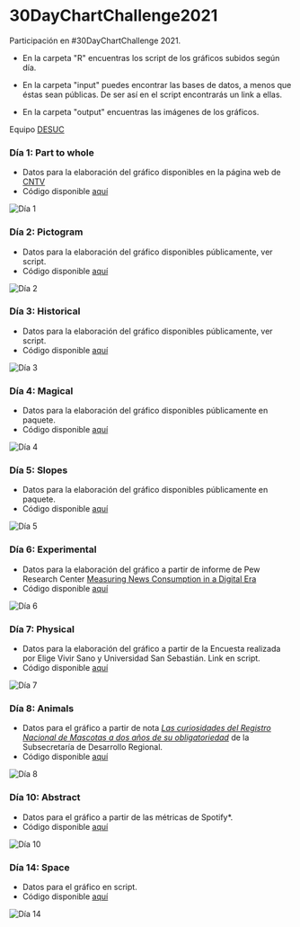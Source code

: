 # 30DayChartChallenge2021
Participación en #30DayChartChallenge 2021.

- En la carpeta "R" encuentras los script de los gráficos subidos según día.

- En la carpeta "input" puedes encontrar las bases de datos, a menos que éstas sean públicas. De ser así en el script encontrarás un link a ellas.

- En la carpeta "output" encuentras las imágenes de los gráficos.

Equipo [DESUC](http://sociologia.uc.cl/desuc/quienes-somos-desuc/)

### Día 1: Part to whole 

- Datos para la elaboración del gráfico disponibles en la página web de [CNTV](https://www.cntv.cl/estudios-y-estadisticas/encuesta-nacional-de-television/)
- Código disponible [aquí](/R/01-part_to_whole.R)

![Día 1](output/01-part-to-whole.png)

### Día 2: Pictogram

- Datos para la elaboración del gráfico disponibles públicamente, ver script.
- Código disponible [aquí](/R/02-pictogram.R)

![Día 2](output/02-pictogram.png)

### Día 3: Historical

- Datos para la elaboración del gráfico disponibles públicamente, ver script.
- Código disponible [aquí](/R/03-historical.R)

![Día 3](output/03-historical.png)

### Día 4: Magical

- Datos para la elaboración del gráfico disponibles públicamente en paquete.
- Código disponible [aquí](/R/04-magical.R)

![Día 4](output/04-magical.png)

### Día 5: Slopes

- Datos para la elaboración del gráfico disponibles públicamente en paquete.
- Código disponible [aquí](/R/05-slopes.R)

![Día 5](output/05-slopes.png)

### Día 6: Experimental

- Datos para la elaboración del gráfico a partir de informe de Pew Research Center 
[Measuring News Consumption in a Digital Era][06-pew]
- Código disponible [aquí](/R/06-experimental.R)

[06-pew]: https://www.journalism.org/2020/12/08/measuring-news-consumption-in-a-digital-era/

![Día 6](output/06-experimental.png)


### Día 7: Physical

- Datos para la elaboración del gráfico a partir de la Encuesta realizada por Elige Vivir Sano y Universidad San Sebastián. Link en script.
- Código disponible [aquí](/R/07-physical.R)

![Día 7](output/07-physical.png)

### Día 8: Animals

- Datos para el gráfico a partir de nota [*Las curiosidades del Registro Nacional de Mascotas a dos años de su obligatoriedad*][08-subdere] de la Subsecretaría de Desarrollo Regional.
- Código disponible [aquí](/R/08-lollipop.R)

[08-subdere]: http://www.subdere.gov.cl/sala-de-prensa/las-curiosidades-del-registro-nacional-de-mascotas-dos-a%C3%B1os-de-su-obligatoriedad

![Día 8](output/08-lollipop_mascotas.png)


### Día 10: Abstract

- Datos para el gráfico a partir de las métricas de Spotify*.
- Código disponible [aquí](/R/10-abstract.R)

![Día 10](output/10-abstract_taylor_swift.png)

### Día 14: Space

- Datos para el gráfico en script.
- Código disponible [aquí](/R/14-space.py)

![Día 14](output/14-space.png)
